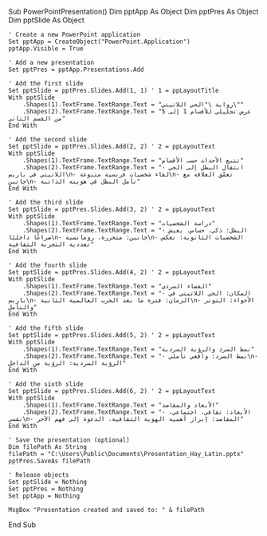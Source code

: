 Sub PowerPointPresentation()
    Dim pptApp As Object
    Dim pptPres As Object
    Dim pptSlide As Object

    ' Create a new PowerPoint application
    Set pptApp = CreateObject("PowerPoint.Application")
    pptApp.Visible = True

    ' Add a new presentation
    Set pptPres = pptApp.Presentations.Add

    ' Add the first slide
    Set pptSlide = pptPres.Slides.Add(1, 1) ' 1 = ppLayoutTitle
    With pptSlide
        .Shapes(1).TextFrame.TextRange.Text = "رواية \"الحي اللاتيني\""
        .Shapes(2).TextFrame.TextRange.Text = "عرض تحليلي للأقسام 1 إلى 5 من القسم الثاني"
    End With

    ' Add the second slide
    Set pptSlide = pptPres.Slides.Add(2, 2) ' 2 = ppLayoutText
    With pptSlide
        .Shapes(1).TextFrame.TextRange.Text = "تتبع الأحداث حسب الأقسام"
        .Shapes(2).TextFrame.TextRange.Text = "- انتقال البطل إلى الحي اللاتيني في باريس\n- لقاء شخصيات فرنسية متنوعة\n- تعمّق العلاقة مع جانين\n- تأمل البطل في هويته الذاتية"
    End With

    ' Add the third slide
    Set pptSlide = pptPres.Slides.Add(3, 2) ' 2 = ppLayoutText
    With pptSlide
        .Shapes(1).TextFrame.TextRange.Text = "دراسة الشخصيات"
        .Shapes(2).TextFrame.TextRange.Text = "- البطل: ذكي، حساس، يعيش صراعًا داخليًا\n- جانين: متحررة، رومانسية\n- الشخصيات الثانوية: تعكس تعددية التجربة الثقافية"
    End With

    ' Add the fourth slide
    Set pptSlide = pptPres.Slides.Add(4, 2) ' 2 = ppLayoutText
    With pptSlide
        .Shapes(1).TextFrame.TextRange.Text = "الفضاء السردي"
        .Shapes(2).TextFrame.TextRange.Text = "- المكان: الحي اللاتيني في باريس\n- الزمان: فترة ما بعد الحرب العالمية الثانية\n- الأجواء: التوتر والتأمل"
    End With

    ' Add the fifth slide
    Set pptSlide = pptPres.Slides.Add(5, 2) ' 2 = ppLayoutText
    With pptSlide
        .Shapes(1).TextFrame.TextRange.Text = "نمط السرد والرؤية السردية"
        .Shapes(2).TextFrame.TextRange.Text = "- نمط السرد: واقعي تأملي\n- الرؤية السردية: الرؤية من الداخل"
    End With

    ' Add the sixth slide
    Set pptSlide = pptPres.Slides.Add(6, 2) ' 2 = ppLayoutText
    With pptSlide
        .Shapes(1).TextFrame.TextRange.Text = "الأبعاد والمقاصد"
        .Shapes(2).TextFrame.TextRange.Text = "- الأبعاد: ثقافي، اجتماعي، نفسي\n- المقاصد: إبراز أهمية الهوية الثقافية، الدعوة إلى فهم الآخر"
    End With

    ' Save the presentation (optional)
    Dim filePath As String
    filePath = "C:\Users\Public\Documents\Presentation_Hay_Latin.pptx"
    pptPres.SaveAs filePath

    ' Release objects
    Set pptSlide = Nothing
    Set pptPres = Nothing
    Set pptApp = Nothing

    MsgBox "Presentation created and saved to: " & filePath
End Sub  
